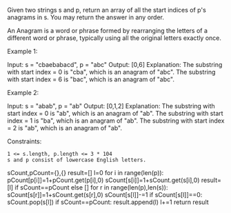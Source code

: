 Given two strings s and p, return an array of all the start indices of p's anagrams in s. You may return the answer in any order.

An Anagram is a word or phrase formed by rearranging the letters of a different word or phrase, typically using all the original letters exactly once.

Example 1:

Input: s = "cbaebabacd", p = "abc"
Output: [0,6]
Explanation:
The substring with start index = 0 is "cba", which is an anagram of "abc".
The substring with start index = 6 is "bac", which is an anagram of "abc".

Example 2:

Input: s = "abab", p = "ab"
Output: [0,1,2]
Explanation:
The substring with start index = 0 is "ab", which is an anagram of "ab".
The substring with start index = 1 is "ba", which is an anagram of "ab".
The substring with start index = 2 is "ab", which is an anagram of "ab".

 

Constraints:

    1 <= s.length, p.length <= 3 * 104
    s and p consist of lowercase English letters.

sCount,pCount={},{}
result=[]
l=0
for i in range(len(p)):
    pCount[p[i]]=1+pCount.get(p[i],0)
    sCount[s[i]]=1+sCount.get(s[i],0)
result=[l] if sCount==pCount else []
for r in range(len(p),len(s)):
    sCount[s[r]]=1+sCount.get(s[r],0)
    sCount[s[l]]-=1
    if sCount[s[l]]==0:
        sCount.pop(s[l])
    if sCount==pCount:
        result.append(l)
    l+=1
return result
